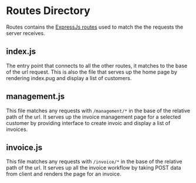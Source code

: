 # Routes Directory

Routes contains the [ExpressJs routes](https://expressjs.com/en/guide/routing.html) used to match the the requests the server receives.

## index.js

The entry point that connects to all the other routes, it matches to the base of the url request.
This is also the file that serves up the home page by rendering index.pug and display a list of customers.

## management.js

This file matches any requests with `/management/*` in the base of the relative path of the url.
It serves up the invoice management page for a selected customer by providing interface to create invoic and
display a list of invoices.

## invoice.js

This file matches any requests with `/invoice/*` in the base of the relative path of the url.
It serves up all the invoice workflow by taking POST data from client and renders the page for
an invoice.
